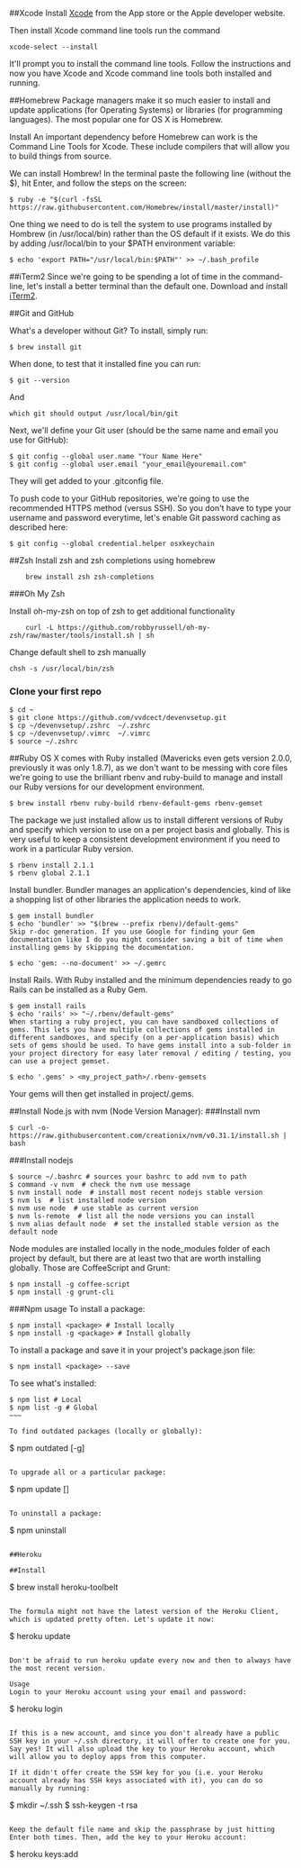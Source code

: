 ##Xcode
Install [Xcode](https://developer.apple.com/xcode/) from the App store or the Apple developer website.

Then install Xcode command line tools run the command

    xcode-select --install
    
It'll prompt you to install the command line tools. Follow the instructions and now you have Xcode and Xcode command line tools both installed and running.



##Homebrew
Package managers make it so much easier to install and update applications (for Operating Systems) or libraries (for programming languages). The most popular one for OS X is Homebrew.

Install
An important dependency before Homebrew can work is the Command Line Tools for Xcode. These include compilers that will allow you to build things from source.

We can install Hombrew! In the terminal paste the following line (without the $), hit Enter, and follow the steps on the screen:

~~~~
$ ruby -e "$(curl -fsSL https://raw.githubusercontent.com/Homebrew/install/master/install)"

~~~~

One thing we need to do is tell the system to use programs installed by Hombrew (in /usr/local/bin) rather than the OS default if it exists. We do this by adding /usr/local/bin to your $PATH environment variable:


~~~~~
$ echo 'export PATH="/usr/local/bin:$PATH"' >> ~/.bash_profile

~~~~~

##iTerm2
Since we're going to be spending a lot of time in the command-line, let's install a better terminal than the default one. Download and install [iTerm2](https://www.iterm2.com/).

##Git and GitHub

What's a developer without Git? To install, simply run:
~~~~
$ brew install git
~~~~
When done, to test that it installed fine you can run:

~~~~
$ git --version
~~~~

And  

~~~~
which git should output /usr/local/bin/git
~~~~

Next, we'll define your Git user (should be the same name and email you use for GitHub):

~~~~
$ git config --global user.name "Your Name Here"
$ git config --global user.email "your_email@youremail.com"
~~~~

They will get added to your .gitconfig file.

To push code to your GitHub repositories, we're going to use the recommended HTTPS method (versus SSH). So you don't have to type your username and password everytime, let's enable Git password caching as described here:

~~~~
$ git config --global credential.helper osxkeychain
~~~~
##Zsh
Install zsh and zsh completions using homebrew

~~~~
    brew install zsh zsh-completions
~~~~

###Oh My Zsh

Install oh-my-zsh on top of zsh to get additional functionality

~~~~
    curl -L https://github.com/robbyrussell/oh-my-zsh/raw/master/tools/install.sh | sh
~~~~
    
Change default shell to zsh manually
~~~~
chsh -s /usr/local/bin/zsh
~~~~

### Clone your first repo

~~~~
$ cd ~
$ git clone https://github.com/vvdcect/devenvsetup.git
$ cp ~/devenvsetup/.zshrc  ~/.zshrc
$ cp ~/devenvsetup/.vimrc  ~/.vimrc 
$ source ~/.zshrc
~~~~

##Ruby
OS X comes with Ruby installed (Mavericks even gets version 2.0.0, previously it was only 1.8.7), as we don't want to be messing with core files we're going to use the brilliant rbenv and ruby-build to manage and install our Ruby versions for our development environment.

~~~~
$ brew install rbenv ruby-build rbenv-default-gems rbenv-gemset
~~~~

The package we just installed allow us to install different versions of Ruby and specify which version to use on a per project basis and globally. This is very useful to keep a consistent development environment if you need to work in a particular Ruby version.

~~~~~
$ rbenv install 2.1.1
$ rbenv global 2.1.1
~~~~~

Install bundler. Bundler manages an application's dependencies, kind of like a shopping list of other libraries the application needs to work.

~~~~
$ gem install bundler
$ echo 'bundler' >> "$(brew --prefix rbenv)/default-gems"
Skip r-doc generation. If you use Google for finding your Gem documentation like I do you might consider saving a bit of time when installing gems by skipping the documentation.

$ echo 'gem: --no-document' >> ~/.gemrc

~~~~

Install Rails. With Ruby installed and the minimum dependencies ready to go Rails can be installed as a Ruby Gem.

~~~~
$ gem install rails
$ echo 'rails' >> "~/.rbenv/default-gems"
When starting a ruby project, you can have sandboxed collections of gems. This lets you have multiple collections of gems installed in different sandboxes, and specify (on a per-application basis) which sets of gems should be used. To have gems install into a sub-folder in your project directory for easy later removal / editing / testing, you can use a project gemset.

$ echo '.gems' > <my_project_path>/.rbenv-gemsets
~~~~

Your gems will then get installed in project/.gems.



##Install Node.js with nvm (Node Version Manager):
###Install nvm
~~~~
$ curl -o- https://raw.githubusercontent.com/creationix/nvm/v0.31.1/install.sh | bash

~~~~
###Install nodejs

~~~~
$ source ~/.bashrc # sources your bashrc to add nvm to path
$ command -v nvm  # check the nvm use message
$ nvm install node  # install most recent nodejs stable version
$ nvm ls  # list installed node version
$ nvm use node  # use stable as current version
$ nvm ls-remote  # list all the node versions you can install
$ nvm alias default node  # set the installed stable version as the default node 
~~~~


Node modules are installed locally in the node_modules folder of each project by default, but there are at least two that are worth installing globally. Those are CoffeeScript and Grunt:

~~~~
$ npm install -g coffee-script
$ npm install -g grunt-cli
~~~~

###Npm usage
To install a package:

~~~~
$ npm install <package> # Install locally
$ npm install -g <package> # Install globally
~~~~

To install a package and save it in your project's package.json file:

~~~~
$ npm install <package> --save
~~~~

To see what's installed:
~~~~
$ npm list # Local
$ npm list -g # Global
~~~

To find outdated packages (locally or globally):

~~~~
$ npm outdated [-g]
~~~~

To upgrade all or a particular package:

~~~~
$ npm update [<package>]
~~~~

To uninstall a package:

~~~~
$ npm uninstall <package>
~~~~

##Heroku

##Install
~~~~
$ brew install heroku-toolbelt
~~~~

The formula might not have the latest version of the Heroku Client, which is updated pretty often. Let's update it now:

~~~~
$ heroku update
~~~~

Don't be afraid to run heroku update every now and then to always have the most recent version.

Usage
Login to your Heroku account using your email and password:

~~~~
$ heroku login
~~~~

If this is a new account, and since you don't already have a public SSH key in your ~/.ssh directory, it will offer to create one for you. Say yes! It will also upload the key to your Heroku account, which will allow you to deploy apps from this computer.

If it didn't offer create the SSH key for you (i.e. your Heroku account already has SSH keys associated with it), you can do so manually by running:

~~~~
 $ mkdir ~/.ssh
 $ ssh-keygen -t rsa
~~~~

Keep the default file name and skip the passphrase by just hitting Enter both times. Then, add the key to your Heroku account:

~~~~
$ heroku keys:add
~~~~
